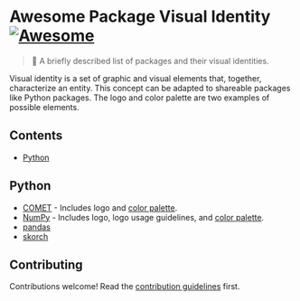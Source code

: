 # Awesome Package Visual Identity [![Awesome](https://awesome.re/badge.svg)](https://awesome.re)

> 🎨 A briefly described list of packages and their visual identities.

Visual identity is a set of graphic and visual elements that, together, characterize an entity. This concept can be adapted to shareable packages like Python packages. The logo and color palette are two examples of possible elements.

## Contents

- [Python](#python)

## Python

- [COMET](https://github.com/Unbabel/COMET/blob/master/README.md) - Includes logo and [color palette](https://github.com/Unbabel/COMET/blob/master/docs/source/_static/css/comet.css).
- [NumPy](https://github.com/numpy/numpy/tree/main/branding) - Includes logo, logo usage guidelines, and [color palette](https://github.com/numpy/numpy.org/blob/master/README.md).
- [pandas](https://pandas.pydata.org/about/citing.html)
- [skorch](https://github.com/skorch-dev/skorch/tree/master/assets)

## Contributing

<!-- awesome-lint: https://github.com/sindresorhus/awesome-lint/blob/main/rules/toc.js#L15 -->
<!-- Forbid License, Licence and Contribute sections: https://github.com/sindresorhus/awesome-lint/pull/123 -->

Contributions welcome! Read the [contribution guidelines](contributing.md) first.
